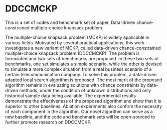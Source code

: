 # DDCCMCKP
This is a set of codes and benchmark set of paper, Data-driven chance-constrained multiple-choice knapsack problem.

The multiple-choice knapsack problem (MCKP) is widely applicable in various fields. 
Motivated by several practical applications, this work investigates a new variant of MCKP, called data-driven chance-constrained multiple-choice knapsack problem (DDCCMCKP). 
The problem is formulated and two sets of benchmarks are proposed.
In these two sets of benchmarks, one set simulates a simple scenario, while the other is devised to simulate a more complex situation from a real business scenario of a certain telecommunication company.
To solve this problem, a data-driven adapted local search algorithm is proposed.
The most merit of the proposed algorithm remains in evaluating solutions with chance constraints by data-driven methods, under the condition of unknown distributions and only historical sample data being available.
The experimental results demonstrate the effectiveness of the proposed algorithm and show that it is superior to other baselines. 
Ablation experiments also confirm the necessity of each component in the algorithm.
Our novel algorithm can serve as a new baseline, and the code and benchmark sets will be open-sourced to further promote research on DDCCMCKP.
